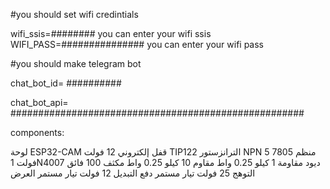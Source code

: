 
#you should set wifi credintials 

wifi_ssis=######## you can enter your wifi ssis
WIFI_PASS=############### you can enter your wifi pass

#you should make telegram bot

chat_bot_id= ########## 

chat_bot_api= #####################################################

components:

لوحة ESP32-CAM
قفل إلكتروني 12 فولت
TIP122 الترانزستور NPN
منظم 7805 5 فولت
1N4007 ديود
مقاومة 1 كيلو 0.25 واط
مقاوم 10 كيلو 0.25 واط
مكثف 100 فائق التوهج 25 فولت تيار مستمر
دفع التبديل
12 فولت تيار مستمر العرض
